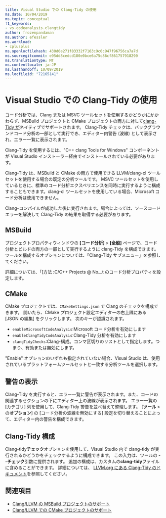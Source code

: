 ```yaml
---
title: Visual Studio での Clang-Tidy の使用
ms.date: 10/04/2019
ms.topic: conceptual
f1_keywords:
- vs.codeanalysis.clangtidy
author: frozenpandaman
ms.author: efessler
ms.workload:
- cplusplus
ms.openlocfilehash: 430d0e271f83332f7163c9c0c947f96756ca7a7d
ms.sourcegitcommit: e95dd8cedcd180e0bce6a75c86cf861757918290
ms.translationtype: MT
ms.contentlocale: ja-JP
ms.lasthandoff: 10/09/2019
ms.locfileid: "72165141"
---
```

# <a name="using-clang-tidy-in-visual-studio"></a>Visual Studio での Clang-Tidy の使用

コード分析では、Clang または MSVC ツールセットを使用するかどうかにかかわらず、MSBuild プロジェクトと CMake プロジェクトの両方に対して[clang-Tidy が](https://clang.llvm.org/extra/clang-tidy/)ネイティブでサポートされます。 Clang-Tidy チェックは、バックグラウンドコード分析の一部として実行でき、エディター内警告 (波線) として表示され、エラー一覧に表示されます。

Clang-Tidy を使用するには、"C++ clang Tools for Windows" コンポーネントが Visual Studio インストーラー経由でインストールされている必要があります。

Clang-Tidy は、MSBuild と CMake の両方で使用できる LLVM/clang-cl ツールセットを使用する場合の既定の分析ツールです。 MSVC ツールセットを使用しているときに、標準のコード分析エクスペリエンスを同時に実行するように構成することもできます。clang-cl ツールセットを使用している場合、Microsoft コード分析は使用できません。

Clang-コンパイルが成功した後に実行されます。場合によっては、ソースコードエラーを解決して Clang-Tidy の結果を取得する必要があります。


## <a name="msbuild"></a>MSBuild

プロジェクトプロパティウィンドウの **[コード分析]**  >  **[全般]** ページで、コード分析とビルドの両方の一部として実行するように clang-Tidy を構成できます。 ツールを構成するオプションについては、「Clang-Tidy サブメニュー」を参照してください。

詳細については、「[方法 :C/C++ Projects @ No__t のコード分析プロパティを設定します。

## <a name="cmake"></a>CMake

CMake プロジェクトでは、`CMakeSettings.json` で Clang のチェックを構成できます。 開いたら、CMake プロジェクト設定エディターの右上隅にある [JSON の編集] をクリックします。 次のキーが認識されます。

- `enableMicrosoftCodeAnalysis`:Microsoft コード分析を有効にします
- `enableClangTidyCodeAnalysis`:Clang-Tidy 分析を有効にします
- `clangTidyChecks`:Clang-構成。コンマ区切りのリストとして指定します。つまり、有効または無効にします。

"Enable" オプションのいずれも指定されていない場合、Visual Studio は、使用されているプラットフォームツールセットと一致する分析ツールを選択します。

## <a name="warning-display"></a>警告の表示

Clang-Tidy を実行すると、エラー一覧に警告が表示されます。また、コードの関連するセクションの下にエディター上の波線が表示されます。 エラー一覧の [カテゴリ] 列を使用して、Clang-Tidy 警告を並べ替えて整理します。 [**ツール** >  の**オプション**] の [コード分析の波線を無効にする] 設定を切り替えることによって、エディター内の警告を構成できます。

## <a name="clang-tidy-configuration"></a>Clang-Tidy 構成

Clang-tidy**チェック**オプションを使用して、Visual Studio 内で clang-tidy が実行されるかどうかをチェックするように構成できます。 この入力は、ツールの **--チェック**引数に提供されます。 追加の構成は、カスタムの**clang-tidy**ファイルに含めることができます。 詳細については、 [LLVM.org にある Clang-Tidy のドキュメント](https://clang.llvm.org/extra/clang-tidy/)を参照してください。

## <a name="see-also"></a>関連項目

- [Clang/LLVM の MSBuild プロジェクトのサポート](https://aka.ms/cpp/clangmsbuild)
- [Clang/LLVM での CMake プロジェクトのサポート](https://aka.ms/cpp/clangcmake)
